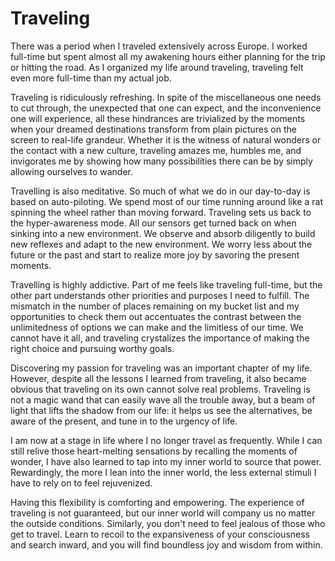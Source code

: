 # Traveling

There was a period when I traveled extensively across Europe. I worked full-time but spent almost all my awakening hours either planning for the trip or hitting the road. As I organized my life around traveling, traveling felt even more full-time than my actual job.

Traveling is ridiculously refreshing. In spite of the miscellaneous one needs to cut through, the unexpected that one can expect, and the inconvenience one will experience, all these hindrances are trivialized by the moments when your dreamed destinations transform from plain pictures on the screen to real-life grandeur. Whether it is the witness of natural wonders or the contact with a new culture, traveling amazes me, humbles me, and invigorates me by showing how many possibilities there can be by simply allowing ourselves to wander.

Travelling is also meditative. So much of what we do in our day-to-day is based on auto-piloting. We spend most of our time running around like a rat spinning the wheel rather than moving forward. Traveling sets us back to the hyper-awareness mode. All our sensors get turned back on when sinking into a new environment. We observe and absorb diligently to build new reflexes and adapt to the new environment. We worry less about the future or the past and start to realize more joy by savoring the present moments.

Travelling is highly addictive. Part of me feels like traveling full-time, but the other part understands other priorities and purposes I need to fulfill. The mismatch in the number of places remaining on my bucket list and my opportunities to check them out accentuates the contrast between the unlimitedness of options we can make and the limitless of our time. We cannot have it all, and traveling crystalizes the importance of making the right choice and pursuing worthy goals.

Discovering my passion for traveling was an important chapter of my life. However, despite all the lessons I learned from traveling, it also became obvious that traveling on its own cannot solve real problems. Traveling is not a magic wand that can easily wave all the trouble away, but a beam of light that lifts the shadow from our life: it helps us see the alternatives, be aware of the present, and tune in to the urgency of life.

I am now at a stage in life where I no longer travel as frequently. While I can still relive those heart-melting sensations by recalling the moments of wonder, I have also learned to tap into my inner world to source that power. Rewardingly, the more I lean into the inner world, the less external stimuli I have to rely on to feel rejuvenized. 

Having this flexibility is comforting and empowering. The experience of traveling is not guaranteed, but our inner world will company us no matter the outside conditions. Similarly, you don't need to feel jealous of those who get to travel. Learn to recoil to the expansiveness of your consciousness and search inward, and you will find boundless joy and wisdom from within.
